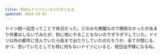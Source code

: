 ```yaml
---
title: 祝日もドイツにいると引きこもる
updated: 2024-10-03
---
```


ドイツ統一記念ってことで休日だった。どのみち無職なので関係なかったがあまり作業はしないでみたが、別に他にやることもないのでダラダラしていた。ドイツ以外の都市に住んでいたら街まで出たりしていたのだろうが、全てが閉じる、かつ、空いていたとしても特に何もないドイツにいると、祝日出不精になるね。
